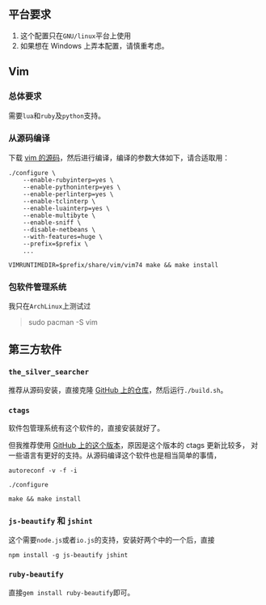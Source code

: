 ## 平台要求
1. 这个配置只在`GNU/linux`平台上使用
1. 如果想在 Windows 上弄本配置，请慎重考虑。

## Vim
### 总体要求
需要`lua`和`ruby`及`python`支持。

### 从源码编译
下载 [vim 的源码][1]，然后进行编译，编译的参数大体如下，请合适取用：

```shell
./configure \
    --enable-rubyinterp=yes \
    --enable-pythoninterp=yes \
    --enable-perlinterp=yes \
    --enable-tclinterp \
    --enable-luainterp=yes \
    --enable-multibyte \
    --enable-sniff \
    --disable-netbeans \
    --with-features=huge \
    --prefix=$prefix \
    ...

VIMRUNTIMEDIR=$prefix/share/vim/vim74 make && make install
```

### 包软件管理系统
我只在`ArchLinux`上测试过

> sudo pacman -S vim

## 第三方软件
### `the_silver_searcher`
推荐从源码安装，直接克隆 [GitHub 上的仓库][2]，然后运行`./build.sh`。

### `ctags`
软件包管理系统有这个软件的，直接安装就好了。

但我推荐使用 [GitHub 上的这个版本][3]，原因是这个版本的 ctags 更新比较多，
对一些语言有更好的支持。从源码编译这个软件也是相当简单的事情，

```shell
autoreconf -v -f -i

./configure

make && make install
```

### `js-beautify` 和 `jshint`
这个需要`node.js`或者`io.js`的支持，安装好两个中的一个后，直接
```shell
npm install -g js-beautify jshint
```

### `ruby-beautify`
直接`gem install ruby-beautify`即可。


[1]: https://github.com/vim/vim
[2]: https://github.com/ggreer/the_silver_searcher
[3]: https://github.com/universal-ctags/ctags
